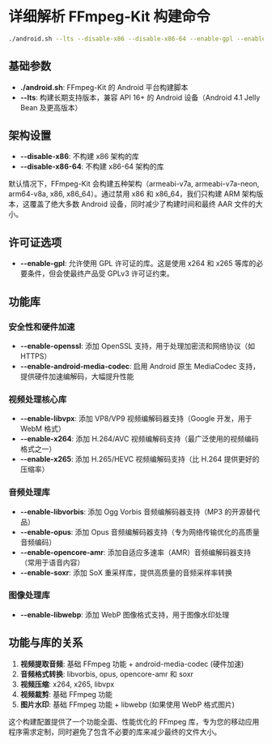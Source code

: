 # 详细解析 FFmpeg-Kit 构建命令

```bash
./android.sh --lts --disable-x86 --disable-x86-64 --enable-gpl --enable-openssl --enable-android-media-codec --enable-libvpx --enable-libvorbis --enable-opus --enable-opencore-amr --enable-soxr --enable-x264 --enable-x265 --enable-libwebp
```

## 基础参数

- **./android.sh**: FFmpeg-Kit 的 Android 平台构建脚本
- **--lts**: 构建长期支持版本，兼容 API 16+ 的 Android 设备（Android 4.1 Jelly Bean 及更高版本）

## 架构设置

- **--disable-x86**: 不构建 x86 架构的库
- **--disable-x86-64**: 不构建 x86-64 架构的库

默认情况下，FFmpeg-Kit 会构建五种架构（armeabi-v7a, armeabi-v7a-neon, arm64-v8a, x86, x86_64）。通过禁用 x86 和 x86_64，我们只构建 ARM 架构版本，这覆盖了绝大多数 Android 设备，同时减少了构建时间和最终 AAR 文件的大小。

## 许可证选项

- **--enable-gpl**: 允许使用 GPL 许可证的库。这是使用 x264 和 x265 等库的必要条件，但会使最终产品受 GPLv3 许可证约束。

## 功能库

### 安全性和硬件加速

- **--enable-openssl**: 添加 OpenSSL 支持，用于处理加密流和网络协议（如 HTTPS）
- **--enable-android-media-codec**: 启用 Android 原生 MediaCodec 支持，提供硬件加速编解码，大幅提升性能

### 视频处理核心库

- **--enable-libvpx**: 添加 VP8/VP9 视频编解码器支持（Google 开发，用于 WebM 格式）
- **--enable-x264**: 添加 H.264/AVC 视频编解码支持（最广泛使用的视频编码格式之一）
- **--enable-x265**: 添加 H.265/HEVC 视频编解码支持（比 H.264 提供更好的压缩率）

### 音频处理库

- **--enable-libvorbis**: 添加 Ogg Vorbis 音频编解码器支持（MP3 的开源替代品）
- **--enable-opus**: 添加 Opus 音频编解码器支持（专为网络传输优化的高质量音频编码）
- **--enable-opencore-amr**: 添加自适应多速率（AMR）音频编解码器支持（常用于语音内容）
- **--enable-soxr**: 添加 SoX 重采样库，提供高质量的音频采样率转换

### 图像处理库

- **--enable-libwebp**: 添加 WebP 图像格式支持，用于图像水印处理

## 功能与库的关系

1. **视频提取音频**: 基础 FFmpeg 功能 + android-media-codec (硬件加速)
2. **音频格式转换**: libvorbis, opus, opencore-amr 和 soxr
3. **视频压缩**: x264, x265, libvpx
4. **视频裁剪**: 基础 FFmpeg 功能
5. **图片水印**: 基础 FFmpeg 功能 + libwebp (如果使用 WebP 格式图片)

这个构建配置提供了一个功能全面、性能优化的 FFmpeg 库，专为您的移动应用程序需求定制，同时避免了包含不必要的库来减少最终的文件大小。
